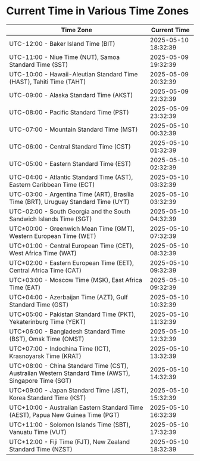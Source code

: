 # Current Time in Various Time Zones

| Time Zone | Current Time |
|-----------|--------------|
| UTC-12:00 - Baker Island Time (BIT) | 2025-05-10 18:32:39 |
| UTC-11:00 - Niue Time (NUT), Samoa Standard Time (SST) | 2025-05-09 19:32:39 |
| UTC-10:00 - Hawaii-Aleutian Standard Time (HAST), Tahiti Time (TAHT) | 2025-05-09 20:32:39 |
| UTC-09:00 - Alaska Standard Time (AKST) | 2025-05-09 22:32:39 |
| UTC-08:00 - Pacific Standard Time (PST) | 2025-05-09 23:32:39 |
| UTC-07:00 - Mountain Standard Time (MST) | 2025-05-10 00:32:39 |
| UTC-06:00 - Central Standard Time (CST) | 2025-05-10 01:32:39 |
| UTC-05:00 - Eastern Standard Time (EST) | 2025-05-10 02:32:39 |
| UTC-04:00 - Atlantic Standard Time (AST), Eastern Caribbean Time (ECT) | 2025-05-10 03:32:39 |
| UTC-03:00 - Argentina Time (ART), Brasília Time (BRT), Uruguay Standard Time (UYT) | 2025-05-10 03:32:39 |
| UTC-02:00 - South Georgia and the South Sandwich Islands Time (SGT) | 2025-05-10 04:32:39 |
| UTC±00:00 - Greenwich Mean Time (GMT), Western European Time (WET) | 2025-05-10 07:32:39 |
| UTC+01:00 - Central European Time (CET), West Africa Time (WAT) | 2025-05-10 08:32:39 |
| UTC+02:00 - Eastern European Time (EET), Central Africa Time (CAT) | 2025-05-10 09:32:39 |
| UTC+03:00 - Moscow Time (MSK), East Africa Time (EAT) | 2025-05-10 09:32:39 |
| UTC+04:00 - Azerbaijan Time (AZT), Gulf Standard Time (GST) | 2025-05-10 10:32:39 |
| UTC+05:00 - Pakistan Standard Time (PKT), Yekaterinburg Time (YEKT) | 2025-05-10 11:32:39 |
| UTC+06:00 - Bangladesh Standard Time (BST), Omsk Time (OMST) | 2025-05-10 12:32:39 |
| UTC+07:00 - Indochina Time (ICT), Krasnoyarsk Time (KRAT) | 2025-05-10 13:32:39 |
| UTC+08:00 - China Standard Time (CST), Australian Western Standard Time (AWST), Singapore Time (SGT) | 2025-05-10 14:32:39 |
| UTC+09:00 - Japan Standard Time (JST), Korea Standard Time (KST) | 2025-05-10 15:32:39 |
| UTC+10:00 - Australian Eastern Standard Time (AEST), Papua New Guinea Time (PGT) | 2025-05-10 16:32:39 |
| UTC+11:00 - Solomon Islands Time (SBT), Vanuatu Time (VUT) | 2025-05-10 17:32:39 |
| UTC+12:00 - Fiji Time (FJT), New Zealand Standard Time (NZST) | 2025-05-10 18:32:39 |

